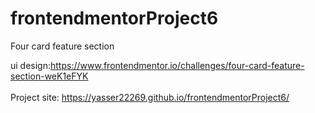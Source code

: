 # frontendmentorProject6
Four card feature section<br>



ui design:https://www.frontendmentor.io/challenges/four-card-feature-section-weK1eFYK   <br>  <br> 
Project site: https://yasser22269.github.io/frontendmentorProject6/   <br>

 <img src="../master/design/desktop-preview.jpg" alt="">
